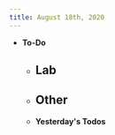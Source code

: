 ```yaml
---
title: August 18th, 2020
---
```


- **To-Do**
	- **Lab**
		-
	- **Other**
		-
	- **Yesterday's Todos**